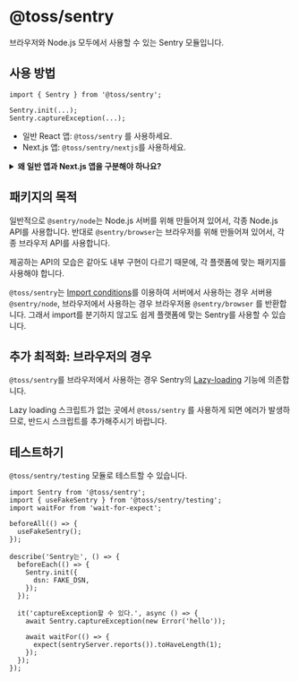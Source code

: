 # @toss/sentry

브라우저와 Node.js 모두에서 사용할 수 있는 Sentry 모듈입니다.

## 사용 방법

```tsx
import { Sentry } from '@toss/sentry';

Sentry.init(...);
Sentry.captureException(...);
```

- 일반 React 앱: `@toss/sentry` 를 사용하세요.
- Next.js 앱: `@toss/sentry/nextjs`를 사용하세요.

<details>
  <summary><b>왜 일반 앱과 Next.js 앱을 구분해야 하나요?</b></summary>
  <br />
  <ul>
    <li>일반 서버의 `@sentry/node`는 에러를 그루핑할 때 요청 기준이 아닌 Node.js 프로세스 기준으로 그루핑합니다. (수동으로 <a href="https://docs.sentry.io/platforms/node/guides/express/">Sentry.Handlers.requestHandler</a>를 사용해야 함)</li>
    <li>`@sentry/nextjs`는 서버 에러를 그루핑할 때 Next.js로 들어온 요청을 기준으로 그루핑합니다.</li>
  </ul>
</details>

## 패키지의 목적

일반적으로 `@sentry/node`는 Node.js 서버를 위해 만들어져 있어서, 각종 Node.js API를 사용합니다. 반대로 `@sentry/browser`는 브라우저를 위해 만들어져 있어서, 각종 브라우저 API를 사용합니다.

제공하는 API의 모습은 같아도 내부 구현이 다르기 때문에, 각 플랫폼에 맞는 패키지를 사용해야 합니다.

`@toss/sentry`는 [Import conditions](https://nodejs.org/api/packages.html#community-conditions-definitions)를 이용하여 서버에서 사용하는 경우 서버용 `@sentry/node`, 브라우저에서 사용하는 경우 브라우저용 `@sentry/browser` 를 반환합니다. 그래서 import를 분기하지 않고도 쉽게 플랫폼에 맞는 Sentry를 사용할 수 있습니다.

## 추가 최적화: 브라우저의 경우

`@toss/sentry`를 브라우저에서 사용하는 경우 Sentry의 [Lazy-loading](https://docs.sentry.io/platforms/javascript/install/lazy-load-sentry/) 기능에 의존합니다.

Lazy loading 스크립트가 없는 곳에서 `@toss/sentry` 를 사용하게 되면 에러가 발생하므로, 반드시 스크립트를 추가해주시기 바랍니다.

## 테스트하기

`@toss/sentry/testing` 모듈로 테스트할 수 있습니다.

```tsx
import Sentry from '@toss/sentry';
import { useFakeSentry } from '@toss/sentry/testing';
import waitFor from 'wait-for-expect';

beforeAll(() => {
  useFakeSentry();
});

describe('Sentry는', () => {
  beforeEach(() => {
    Sentry.init({
      dsn: FAKE_DSN,
    });
  });

  it('captureException할 수 있다.', async () => {
    await Sentry.captureException(new Error('hello'));

    await waitFor(() => {
      expect(sentryServer.reports()).toHaveLength(1);
    });
  });
});
```
